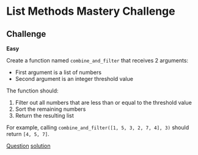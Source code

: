 # List Methods Mastery Challenge

## Challenge

**Easy**

Create a function named `combine_and_filter` that receives 2 arguments:

* First argument is a list of numbers
* Second argument is an integer threshold value

The function should:

1. Filter out all numbers that are less than or equal to the threshold value
2. Sort the remaining numbers
3. Return the resulting list

For example, calling `combine_and_filter([1, 5, 3, 2, 7, 4], 3)` should return `[4, 5, 7]`.

[Question](q.py) [solution](solution.py)
